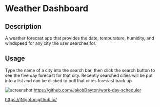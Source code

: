 # Weather Dashboard

## Description

A weather forecast app that provides the date, tempurature, humidity, and windspeed for any city the user searches for.

## Usage

Type the name of a city into the search bar, then click the search button to see the five day forecast for that city. Recently searched cities will be put into a list and can be clicked to pull that cities forecast back up.

![screenshot](assets/screenshot.png)
https://github.com/JakobDayton/work-day-scheduler

https://jNighton.github.io/

